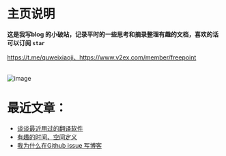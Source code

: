 # 主页说明
**这是我写blog 的小破站，记录平时的一些思考和摘录整理有趣的文档，喜欢的话可以订阅 `star`**

https://t.me/quweixiaoji、https://www.v2ex.com/member/freepoint
<br>
<br>

![image](https://user-images.githubusercontent.com/122953296/217706226-44bd8774-d75a-4564-9a1e-8eb4f0521f86.png)

# 最近文章：
* [谈谈最近用过的翻译软件](https://github.com/freepoint-jsj/freepoint.GitHub.io/issues/1#issue-1571858794)   
* [有趣的时间、空间定义](https://github.com/freepoint-jsj/freepoint.GitHub.io/issues/2#issue-1571862184)
* [我为什么在Github issue 写博客](https://github.com/freepoint-jsj/freepoint.GitHub.io/issues/4#issue-1575885261)
